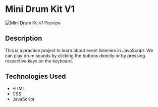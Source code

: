 # Mini Drum Kit V1

![Mini Drum Kit v1 Preview](./frontend/drum-kit/thumbnail.png)

## Description
This is a practice project to learn about event listeners in JavaScript. We can play drum sounds by clicking the buttons directly or by pressing respective keys on the keyboard.

## Technologies Used
- HTML
- CSS
- JavaScript